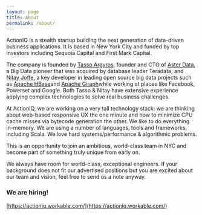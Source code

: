 ```yaml
---
layout: page
title: About
permalink: /about/
---
```


ActionIQ is a stealth startup building the next generation of data-driven business applications. It is based in New York City and funded by top investors including Sequoia Capital and First Mark Capital.

The company is founded by [Tasso Argyros](https://www.linkedin.com/in/tasso), founder and CTO of [Aster Data](http://www.teradata.com/Teradata-Aster/overview/), a Big Data pioneer that was acquired by database leader Teradata; and [Nitay Joffe](https://www.linkedin.com/in/nitayj), a key developer in leading open source big data projects such as [Apache HBase](http://hbase.apache.org/)and [Apache Giraph](hhttp://giraph.apache.org/)while working at places like Facebook, Powerset and Google. Both Tasso & Nitay have extensive experience applying complex technologies to solve real business challenges.

At ActionIQ, we are working on a very tall technology stack: we are thinking about web-based responsive UX the one minute and how to minimize CPU cache misses via bytecode generation the other. We like to do everything in-memory. We are using a number of languages, tools and frameworks, including Scala. We love hard systems/performance & algorithmic problems.

This is an opportunity to join an ambitious, world-class team in NYC and become part of something truly unique from early on.

We always have room for world-class, exceptional engineers. If your background does not fit our advertised positions but you are excited about our team and vision, feel free to send us a note anyway. 

### We are hiring!

[https://actioniq.workable.com/](https://actioniq.workable.com/)

